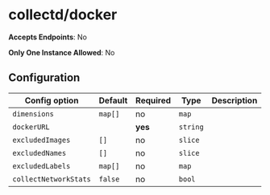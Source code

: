 <!--- GENERATED BY gomplate from scripts/docs/monitor-page.md.tmpl --->

# collectd/docker


**Accepts Endpoints**: No

**Only One Instance Allowed**: No

## Configuration

| Config option | Default | Required | Type | Description |
| --- | --- | --- | --- | --- |
| `dimensions` | `map[]` | no | `map` |  |
| `dockerURL` |  | **yes** | `string` |  |
| `excludedImages` | `[]` | no | `slice` |  |
| `excludedNames` | `[]` | no | `slice` |  |
| `excludedLabels` | `map[]` | no | `map` |  |
| `collectNetworkStats` | `false` | no | `bool` |  |












